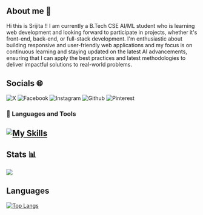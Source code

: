 ## About me 👋
Hi this is Srijita !!
I am currently a B.Tech CSE AI/ML student who is learning web development and looking forward to participate in projects, whether it's front-end, back-end, or full-stack development.  I'm enthusiastic about building responsive and user-friendly web applications and my focus is on continuous learning and staying updated on the latest AI advancements, ensuring that I can apply the best practices and latest methodologies to deliver impactful solutions to real-world problems.

## Socials :globe_with_meridians:
<img alt="X" src="https://img.shields.io/badge/X-000000?logo=X&logoColor=Blue&style=ShieldStyle" /> <img alt="Facebook" src="https://img.shields.io/badge/Facebook-0866FF?logo=Facebook&logoColor=Blue&style=ShieldStyle" /> <img alt="Instagram" src="https://img.shields.io/badge/Instagram-FF0069?logo=Instagram&logoColor=Blue&style=ShieldStyle" /> <img alt="Github" src="https://img.shields.io/badge/Github-181717?logo=Github&logoColor=Blue&style=ShieldStyle" /> <img alt="Pinterest" src="https://img.shields.io/badge/Pinterest-BD081C?logo=Pinterest&logoColor=Blue&style=ShieldStyle" /> 

### 🧰 Languages and Tools
[![My Skills](https://skillicons.dev/icons?i=html,css,vscode,github,firebase,flutter)](https://skillicons.dev)
---

## Stats :bar_chart:
<img src="https://github-readme-stats.vercel.app/api?username=yourusername&count_private=true&theme=radical&show_icons=true" />

## Languages
[![Top Langs](https://github-readme-stats.vercel.app/api/top-langs/?username=yourusername)](https://github.com/anuraghazra/github-readme-stats)
<!--
**srijitasinharoy/srijitasinharoy** is a ✨ _special_ ✨ repository because its `README.md` (this file) appears on your GitHub profile.

Here are some ideas to get you started:

- 🔭 I’m currently working on ...
- 🌱 I’m currently learning ...
- 👯 I’m looking to collaborate on ...
- 🤔 I’m looking for help with ...
- 💬 Ask me about ...
- 📫 How to reach me: ...
- 😄 Pronouns: ...
- ⚡ Fun fact: ...
-->

